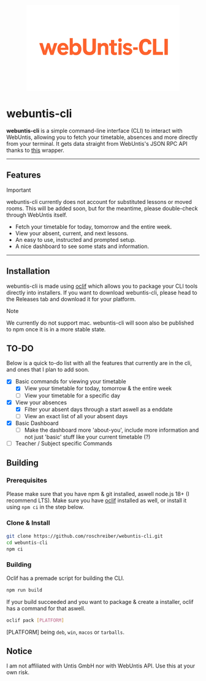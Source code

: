 <p align="center">
  <img src="https://github.com/roschreiber/webuntis-cli/blob/main/mediakit/webuntis-cli.png?raw=true" width="400" alt="webuntis-cli's logo">
</p>

# webuntis-cli

**webuntis-cli** is a simple command-line interface (CLI) to interact with WebUntis, allowing you to fetch your timetable, absences and more directly from your terminal.
It gets data straight from WebUntis's JSON RPC API thanks to [this](https://github.com/SchoolUtils/WebUntis) wrapper.

---

## Features

> [!IMPORTANT]
> webuntis-cli currently does not account for substituted lessons or moved rooms.
> This will be added soon, but for the meantime, please double-check through WebUntis itself.

- Fetch your timetable for today, tomorrow and the entire week.
- View your absent, current, and next lessons.
- An easy to use, instructed and prompted setup.
- A nice dashboard to see some stats and information.

---

## Installation

webuntis-cli is made using [oclif](https://oclif.io/) which allows you to package your CLI tools directly into installers.
If you want to download webuntis-cli, please head to the Releases tab and download it for your platform.

> [!NOTE]
> We currently do not support mac. 
> webuntis-cli will soon also be published to npm once it is in a more stable state.

## TO-DO

Below is a quick to-do list with all the features that currently are in the cli, and ones that I plan to add soon.

- [x] Basic commands for viewing your timetable
    - [x] View your timetable for today, tomorrow & the entire week
    - [ ] View your timetable for a specific day
- [x] View your absences
    - [x] Filter your absent days through a start aswell as a enddate
    - [ ] View an exact list of all your absent days 
- [x] Basic Dashboard
    - [ ] Make the dashboard more 'about-you', include more information and not just 'basic' stuff like your current timetable (?)
- [ ] Teacher / Subject specific Commands 

## Building

### Prerequisites

Please make sure that you have npm & git installed, aswell node.js 18+ (I recommend LTS).
Make sure you have [oclif](https://oclif.io/) installed as well, or install it using `npm ci` in the step below.

### Clone & Install

```bash
git clone https://github.com/roschreiber/webuntis-cli.git
cd webuntis-cli
npm ci
```

### Building

Oclif has a premade script for building the CLI.

```bash
npm run build
```

If your build succeeded and you want to package & create a installer, oclif has a command for that aswell.

```bash
oclif pack [PLATFORM]
```

[PLATFORM] being `deb`, `win`, `macos` or `tarballs`.

## Notice

I am not affiliated with Untis GmbH nor with WebUntis API. Use this at your own risk.
